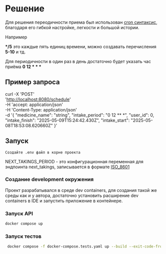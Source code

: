 # Решение

Для решения переодичности приема был использован [cron синтаксис](https://en.wikipedia.org/wiki/Cron#CRON_expression), благодаря его гибкой настройке, легкости и большой истории.

Например

**\*/5** это каждые пять единиц времени, можно создавать перечисления **5-10** и тд.

Для периодичности в один раз в день достаточно будет указать час приёма **0 12 \* \* \***

## Пример запроса

  curl -X 'POST' \
    '<http://localhost:8080/schedule>' \
    -H 'accept: application/json' \
    -H 'Content-Type: application/json' \
    -d '{
    "medicine_name": "string",
    "intake_period": "0 12 ** *",
    "user_id": 0,
    "intake_finish": "2025-05-09T15:24:42.430Z",
    "intake_start": "2025-05-08T18:53:08.620660Z"
  }'

## Запуск

    Создайте .env файл в корне проекта

NEXT_TAKINGS_PERIOD - это конфигурационная переменная для эндпоинта next_takings, записывается в формате [ISO_8601](https://en.m.wikipedia.org/wiki/ISO_8601#Durations)

### Создание development окружения

Проект разрабатывался в среде dev containers, для создания такой же среды как и у автора, достаточно установить расширение dev containers в IDE и запустить приложение в контейнере.
  
### Запуск API

```bash
docker compose up
```

### Запуск тестов

```bash
 docker compose -f docker-compose.tests.yaml up --build --exit-code-from tests
```

